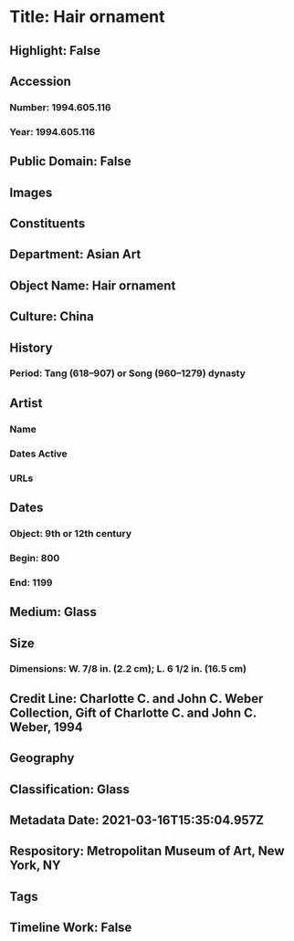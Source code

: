 # Title: Hair ornament
## Highlight: False
## Accession
### Number: 1994.605.116
### Year: 1994.605.116
## Public Domain: False
## Images
## Constituents
## Department: Asian Art
## Object Name: Hair ornament
## Culture: China
## History
### Period: Tang  (618–907) or Song (960–1279) dynasty
## Artist
### Name
### Dates Active
### URLs
## Dates
### Object: 9th or 12th century
### Begin: 800
### End: 1199
## Medium: Glass
## Size
### Dimensions: W. 7/8 in. (2.2 cm); L. 6 1/2 in. (16.5 cm)
## Credit Line: Charlotte C. and John C. Weber Collection, Gift of Charlotte C. and John C. Weber, 1994
## Geography
## Classification: Glass
## Metadata Date: 2021-03-16T15:35:04.957Z
## Respository: Metropolitan Museum of Art, New York, NY
## Tags
## Timeline Work: False